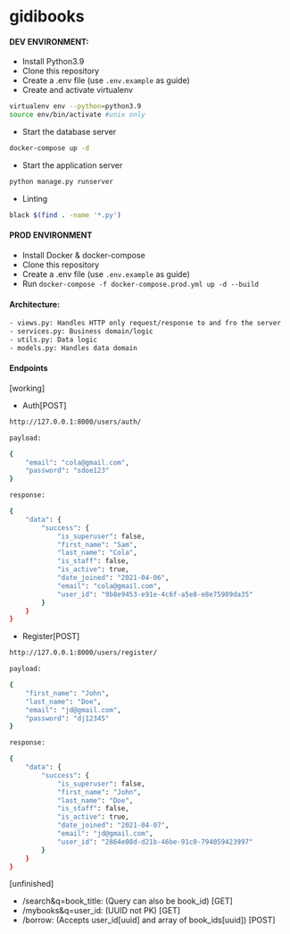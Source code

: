 # gidibooks

#### DEV ENVIRONMENT:
- Install Python3.9
- Clone this repository
- Create a .env file (use `.env.example` as guide)
- Create and activate virtualenv
```bash
virtualenv env --python=python3.9
source env/bin/activate #unix only
```

- Start the database server
```bash
docker-compose up -d
```

- Start the application server 
```bash
python manage.py runserver 
```

- Linting
```bash
black $(find . -name '*.py')
```

#### PROD ENVIRONMENT
- Install Docker & docker-compose
- Clone this repository
- Create a .env file (use `.env.example` as guide)
- Run `docker-compose -f docker-compose.prod.yml up -d --build`


#### Architecture:

```bash
- views.py: Handles HTTP only request/response to and fro the server
- services.py: Business domain/logic
- utils.py: Data logic
- models.py: Handles data domain
```

#### Endpoints 

[working]

- Auth[POST]
```bash
http://127.0.0.1:8000/users/auth/

payload:

{
    "email": "cola@gmail.com",
    "password": "sdoe123"
}

response:

{
    "data": {
        "success": {
            "is_superuser": false,
            "first_name": "Sam",
            "last_name": "Cola",
            "is_staff": false,
            "is_active": true,
            "date_joined": "2021-04-06",
            "email": "cola@gmail.com",
            "user_id": "9b8e9453-e91e-4c6f-a5e8-e8e75989da35"
        }
    }
}
```

- Register[POST]
```bash
http://127.0.0.1:8000/users/register/

payload:

{
    "first_name": "John",
    "last_name": "Doe",
    "email": "jd@gmail.com",
    "password": "dj12345"
}

response:

{
    "data": {
        "success": {
            "is_superuser": false,
            "first_name": "John",
            "last_name": "Doe",
            "is_staff": false,
            "is_active": true,
            "date_joined": "2021-04-07",
            "email": "jd@gmail.com",
            "user_id": "2864e08d-d21b-46be-91c0-794059423997"
        }
    }
}
```

[unfinished]

- /search&q=book_title: (Query can also be book_id) [GET]
- /mybooks&q=user_id: (UUID not PK) [GET]
- /borrow: (Accepts user_id[uuid] and array of book_ids[uuid]) [POST] 